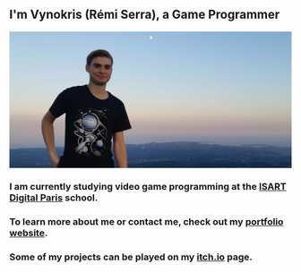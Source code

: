 ## I'm Vynokris (Rémi Serra), a Game Programmer

<img align="center" src="portfolioPhoto.png"/>

### I am currently studying video game programming at the [ISART Digital Paris](https://www.isart.fr/) school.

### To learn more about me or contact me, check out my [portfolio website](https://vynokris.github.io).

### Some of my projects can be played on my [itch.io](https://vynokris.itch.io/) page.


<!--
**Vynokris/Vynokris** is a ✨ _special_ ✨ repository because its `README.md` (this file) appears on your GitHub profile.

Here are some ideas to get you started:

- 🔭 I’m currently working on ...
- 🌱 I’m currently learning ...
- 👯 I’m looking to collaborate on ...
- 🤔 I’m looking for help with ...
- 💬 Ask me about ...
- 📫 How to reach me: ...
- ⚡ Fun fact: ...
-->
